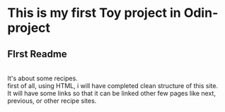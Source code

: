 <h1>This is my first Toy project in Odin-project</h1>
<h2>FIrst Readme</h2>
<br>
It's about some recipes.
<br>
first of all, using HTML, i will have completed clean structure of this site.
<br>
It will have some links so that it can be linked other few pages like next, previous, or other recipe sites.
